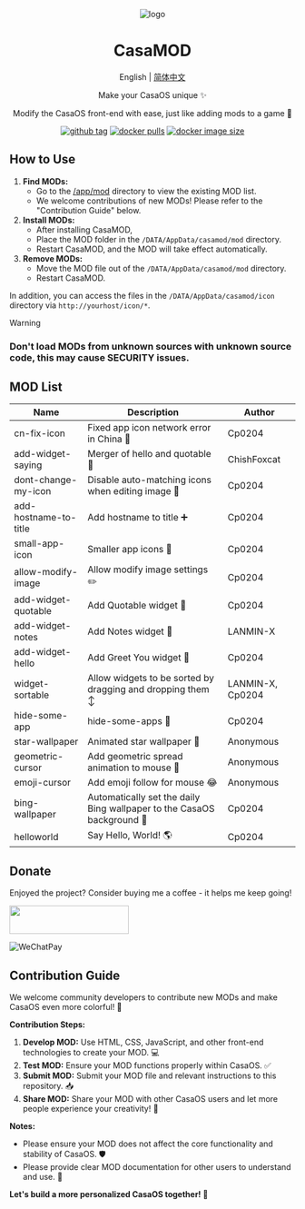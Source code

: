 <div align="center">

![logo](img/icon.png)

# CasaMOD

English | [简体中文](/README_CN.md)

Make your CasaOS unique ✨

Modify the CasaOS front-end with ease, just like adding mods to a game 🎨


[![github tag][gitHub-tag-image]][github-url] [![docker pulls][docker-pulls-image]][docker-url] [![docker image size][docker-image-size-image]][docker-url]

[gitHub-tag-image]: https://img.shields.io/github/v/tag/Cp0204/casamod
[docker-pulls-image]: https://img.shields.io/docker/pulls/cp0204/casamod
[docker-image-size-image]: https://img.shields.io/docker/image-size/cp0204/casamod
[github-url]: https://github.com/Cp0204/casamod
[docker-url]: https://hub.docker.com/r/cp0204/casamod

</div>

## How to Use

1. **Find MODs:**
    *   Go to the [/app/mod](/app/mod) directory to view the existing MOD list.
    *   We welcome contributions of new MODs! Please refer to the "Contribution Guide" below.
2. **Install MODs:**
    *   After installing CasaMOD,
    *   Place the MOD folder in the `/DATA/AppData/casamod/mod` directory.
    *   Restart CasaMOD, and the MOD will take effect automatically.
3. **Remove MODs:**
    *   Move the MOD file out of the `/DATA/AppData/casamod/mod` directory.
    *   Restart CasaMOD.

In addition, you can access the files in the `/DATA/AppData/casamod/icon` directory via `http://yourhost/icon/*`.

> [!WARNING]
> ### Don't load MODs from unknown sources with unknown source code, this may cause **SECURITY** issues.

## MOD List

| Name | Description | Author |
| ---- | ----------- | ------ |
| cn-fix-icon | Fixed app icon network error in China 🎨 | Cp0204 |
| add-widget-saying | Merger of hello and quotable 👋 | ChishFoxcat |
| dont-change-my-icon | Disable auto-matching icons when editing image 🚫 | Cp0204 |
| add-hostname-to-title | Add hostname to title ➕ | Cp0204 |
| small-app-icon | Smaller app icons 🤏 | Cp0204 |
| allow-modify-image | Allow modify image settings ✏️ | Cp0204 |
| add-widget-quotable | Add Quotable widget 💬 | Cp0204 |
| add-widget-notes | Add Notes widget 📝 | LANMIN-X |
| add-widget-hello | Add Greet You widget 👋 | Cp0204 |
| widget-sortable | Allow widgets to be sorted by dragging and dropping them ↕️ | LANMIN-X, Cp0204 |
| hide-some-app | hide-some-apps 🙈 | Cp0204 |
| star-wallpaper | Animated star wallpaper 🌌 | Anonymous |
| geometric-cursor | Add geometric spread animation to mouse 💠 | Anonymous |
| emoji-cursor | Add emoji follow for mouse 😂 | Anonymous |
| bing-wallpaper | Automatically set the daily Bing wallpaper to the CasaOS background 🌇 | Cp0204 |
| helloworld | Say Hello, World! 🌎 | Cp0204 |

## Donate

Enjoyed the project? Consider buying me a coffee - it helps me keep going!

<a href="https://buymeacoffee.com/cp0204"><img src="https://cdn.buymeacoffee.com/buttons/v2/default-yellow.png" height="50" width="210" target="_blank"/></a>

![WeChatPay](https://cdn.jsdelivr.net/gh/Cp0204/Cp0204@main/img/wechat_pay_qrcode.png)

## Contribution Guide

We welcome community developers to contribute new MODs and make CasaOS even more colorful! 💖

**Contribution Steps:**

1. **Develop MOD:** Use HTML, CSS, JavaScript, and other front-end technologies to create your MOD. 💻
2. **Test MOD:** Ensure your MOD functions properly within CasaOS. ✅
3. **Submit MOD:** Submit your MOD file and relevant instructions to this repository. 📥
4. **Share MOD:** Share your MOD with other CasaOS users and let more people experience your creativity! 🎉

**Notes:**

*   Please ensure your MOD does not affect the core functionality and stability of CasaOS. 🛡️
*   Please provide clear MOD documentation for other users to understand and use. 📖

**Let's build a more personalized CasaOS together! 🚀**



